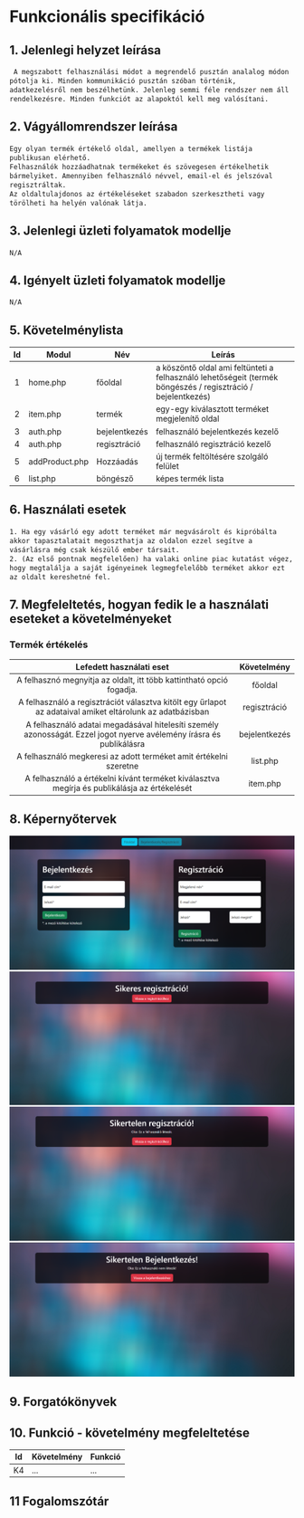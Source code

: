 # Funkcionális specifikáció
## 1. Jelenlegi helyzet leírása
	 A megszabott felhasználási módot a megrendelő pusztán analalog módon pótolja ki. Minden kommunikáció pusztán szóban történik, adatkezelésről nem beszélhetünk. Jelenleg semmi féle rendszer nem áll rendelkezésre. Minden funkciót az alapoktól kell meg valósítani.

## 2. Vágyállomrendszer leírása
	Egy olyan termék értékelő oldal, amellyen a termékek listája publikusan elérhető.
	Felhasználók hozzáadhatnak termékeket és szövegesen értékelhetik bármelyiket. Amennyiben felhasználó névvel, email-el és jelszóval regisztráltak.
	Az oldaltulajdonos az értékeléseket szabadon szerkesztheti vagy törölheti ha helyén valónak látja.

## 3. Jelenlegi üzleti folyamatok modellje
	N/A

## 4. Igényelt üzleti folyamatok modellje
	N/A

## 5. Követelménylista

| Id | Modul | Név | Leírás |
| :---: | --- | --- | --- |
| 1 | home.php | főoldal | a köszöntő oldal ami feltünteti a felhasználó lehetőségeit (termék böngészés / regisztráció / bejelentkezés) |
| 2 | item.php | termék | egy-egy kiválasztott terméket megjelenítő oldal |
| 3 | auth.php | bejelentkezés | felhasználó bejelentkezés kezelő |
| 4 | auth.php | regisztráció | felhasználó regisztráció kezelő |
| 5 | addProduct.php | Hozzáadás | új termék feltöltésére szolgáló felület |
| 6 | list.php | böngésző | képes termék lista |

## 6. Használati esetek
	1. Ha egy vásárló egy adott terméket már megvásárolt és kipróbálta akkor tapasztalatait megoszthatja az oldalon ezzel segítve a vásárlásra még csak készülő ember társait.
	2. (Az első pontnak megfelelően) ha valaki online piac kutatást végez, hogy megtalálja a saját igényeinek legmegfelelőbb terméket akkor ezt az oldalt kereshetné fel.

## 7. Megfeleltetés, hogyan fedik le a használati eseteket a követelményeket
### Termék értékelés ###
| Lefedett használati eset | Követelmény |
| :---: | :---: |
| A felhasznó megnyitja az oldalt, itt több kattintható opció fogadja. | főoldal |
| A felhasználó a regisztrációt választva kitölt egy űrlapot az adataival amiket eltárolunk az adatbázisban | regisztráció |
| A felhasználó adatai megadásával hitelesíti személy azonosságát. Ezzel jogot nyerve avélemény írásra és publikálásra | bejelentkezés |
| A felhasználó megkeresi az adott terméket amit értékelni szeretne | list.php |
| A felhasználó a értékelni kívánt terméket kiválasztva megírja és publikálásja az értékelését | item.php | 


## 8. Képernyőtervek

![Regisztrációs lap](../Dokumentáció/Képernyőtervek/Bejelentkezés_és_Regisztráció_Lap.png)
![Sikeres regisztrációs lap](../Dokumentáció/Képernyőtervek/Sikeres_Regisztráció_Lap.png)
![Siketelen regisztrációs lap](../Dokumentáció/Képernyőtervek/Sikertelen_Regisztráció.png)
![Siketelen bejelentkezés lap](../Dokumentáció/Képernyőtervek/Sikertelen_Bejelentkezés_Lap.png)

## 9. Forgatókönyvek

## 10. Funkció - követelmény megfeleltetése

| Id | Követelmény | Funkció |
| :---: | --- | --- |
| K4 | ... | ... |

## 11 Fogalomszótár
